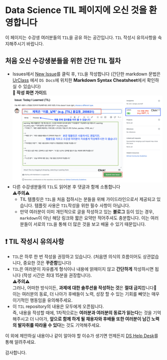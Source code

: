 # Data Science TIL 페이지에 오신 것을 환영합니다
이 페이지는 수강생 여러분들의 `TIL`을 공유 하는 공간입니다.
`TIL` 작성시 유의사항을 숙지해주시기 바랍니다.

## 처음 오신 수강생분들을 위한 간단 TIL 절차
- Issues에서 [New Issue](https://github.com/codestates/ds-TIL/issues/new)를 클릭 후, `TIL`을 작성합니다 (간단한 markdown 문법은 [UrClass](https://urclass.codestates.com/) 에서 `DS Docs`에 위치한 **Markdown Syntax Cheatsheet**에서 확인하실 수 있습니다)  
  **:bookmark_tabs: 작성 화면 가이드**  
  <img src="TIL_template.png" width='800'>
- 다른 수강생분들의 `TIL`도 읽어본 후 댓글과 함께 소통합니다  
**⚠️주의⚠️**   
  - TIL 템플릿은 `TIL`을 처음 접하시는 분들을 위해 가이드라인으로서 제공되고 있습니다. 템플릿 사용은 `TIL`작성을 위한 필수 사항이 아닙니다.  
  - 만약 여러분이 이미 개인적으로 글을 작성하고 있는 **블로그** 등이 있는 경우, `markdown`이 아닌 해당 링크와 짧은 요약만 적어주셔도 충분합니다. 이는 여러분들이 서로의 `TIL`을 통해 더 많은 것을 보고 배울 수 있기 때문입니다.

## :exclamation: TIL 작성시 유의사항
- `TIL`은 하루 한 번 작성을 권장하고 있습니다. (처음엔 의식의 흐름이어도 상관없습니다, 중요한 것은 **꾸준함**입니다)
- `TIL`은 여러분이 자유롭게 형식이나 내용에 얽매이지 않고 **간단하게** 작성하시면 됩니다 (작성 시간은 최대 15분을 권장합니다).  
**⚠️주의⚠️**  
그러나, 어떠한 방식이든, **과제에 대한 솔루션을 작성하는 것**은 **절대 금지**합니다🚫   
이는 여러분의 동료, 더 나아가 후배들이 노력, 성장 할 수 있는 기회를 빼앗는 매우 이기적인 행동임을 유의해주세요.    
- 이 `TIL` repository의 내용은 모두에게 오픈됩니다.  
즉, 내용을 작성할 때에, 1차적으로는 **여러분과 여러분의 동료가 읽는다**는 것을 기억해주시고
더 나아가, **앞으로 함께 하게 될 채용자와 후배들 또한 여러분이 남긴 노력의 발자취를 따라올 수 있다**는 것도 기억해주세요.

이 외에 제안하실 내용이나 같이 알아야 할 이슈가 생기면 언제든지 [DS Help Desk](https://github.com/codestates/help-desk-ds)를 통해 알려주세요.

감사합니다.
